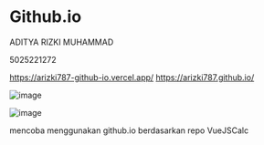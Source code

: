 # Github.io

ADITYA RIZKI MUHAMMAD

5025221272

https://arizki787-github-io.vercel.app/
https://arizki787.github.io/

![image](https://github.com/arizki787/arizki787.github.io/assets/74805352/8039b6b2-ab79-441f-bcbf-c9a264db82bd)

![image](https://github.com/arizki787/arizki787.github.io/assets/74805352/19698797-36a9-4914-9f64-bbbdde673373)


mencoba menggunakan github.io berdasarkan repo VueJSCalc
